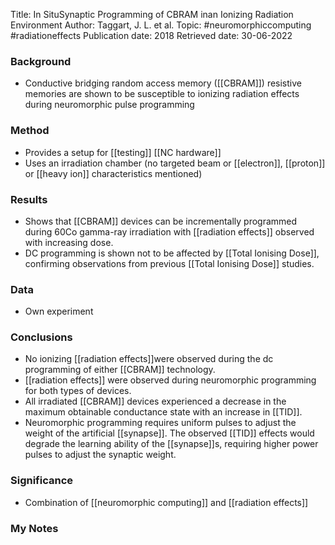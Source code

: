Title: In SituSynaptic Programming of CBRAM inan Ionizing Radiation Environment
Author: Taggart, J. L. et al.
Topic: #neuromorphiccomputing  #radiationeffects 
Publication date: 2018
Retrieved date: 30-06-2022 

### Background
- Conductive bridging random access memory ([[CBRAM]]) resistive memories are shown to be susceptible to ionizing radiation effects during neuromorphic pulse programming

### Method
- Provides a setup for [[testing]] [[NC hardware]]
- Uses an irradiation chamber (no targeted beam or [[electron]], [[proton]] or [[heavy ion]] characteristics mentioned)
### Results
- Shows that [[CBRAM]] devices can be incrementally programmed during 60Co gamma-ray irradiation with [[radiation effects]] observed with increasing dose.
- DC programming is shown not to be affected by [[Total Ionising Dose]], confirming observations from previous [[Total Ionising Dose]] studies.

### Data 
- Own experiment

### Conclusions
- No ionizing [[radiation effects]]were observed during the dc programming of either [[CBRAM]] technology. 
- [[radiation effects]] were observed during neuromorphic programming for both types of devices. 
- All irradiated [[CBRAM]] devices experienced a decrease in the maximum obtainable conductance state with an increase in [[TID]]. 
- Neuromorphic programming requires uniform pulses to adjust the weight of the artificial [[synapse]]. The observed [[TID]] effects would degrade the learning ability of the [[synapse]]s, requiring higher power pulses to adjust the synaptic weight.

### Significance
- Combination of [[neuromorphic computing]] and [[radiation effects]]

### My Notes

